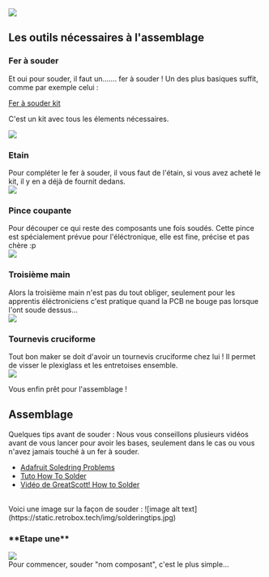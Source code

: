 <div class="image-header">
	<img src="https://static.retrobox.tech/img/logo/illustration.png"/>
</div>

## Les outils nécessaires à l'assemblage

<h3 class="dividing">Fer à souder</h3>

<div class="docs-section">
<div>
Et oui pour souder, il faut un....... fer à souder ! Un des plus basiques suffit, comme par exemple celui : 

[Fer à souder kit](https://www.amazon.fr/Electrique-R%C3%A9gulateur-Temp%C3%A9rature-Diff%C3%A9rents-Dessouder/dp/B072XFQS18/ref=sr_1_9?ie=UTF8&qid=1529872099&sr=8-9&keywords=fer+%C3%A0+souder) 

C'est un kit avec tous les élements nécessaires.

</div>
<img src="https://static.retrobox.tech/img/materials/SOLDERINGIRON.png">
</div>

<h3 class="dividing">Etain</h3>

<div class="docs-section">
<div>
Pour compléter le fer à souder, il vous faut de l'étain, si vous avez acheté le kit, il y en a déjà de fournit dedans.
</div>
<img src="https://static.retrobox.tech/img/materials/TIN.png">
</div>

<h3 class="dividing">Pince coupante</h3>

<div class="docs-section">
<div>
Pour découper ce qui reste des composants une fois soudés. Cette pince est spécialement prévue pour l'éléctronique, elle est fine, précise et pas chère :p
</div>
<img src="https://static.retrobox.tech/img/materials/PLATO.png">
</div>

<h3 class="dividing">Troisième main</h3>

<div class="docs-section">
<div>
Alors la troisième main n'est pas du tout obliger, seulement pour les apprentis éléctroniciens c'est pratique quand la PCB ne bouge pas lorsque l'ont soude dessus...
</div>
<img src="https://static.retrobox.tech/img/materials/THIRDHAND.png">
</div>

<h3 class="dividing">Tournevis cruciforme</h3>

<div class="docs-section">
<div>
Tout bon maker se doit d'avoir un tournevis cruciforme chez lui ! Il permet de visser le plexiglass et les entretoises ensemble.
</div>
<img src="https://static.retrobox.tech/img/materials/SCREWDRIVER.png">
</div>

<div class="docs-alert info">
  <i class="icon fas fas fa-forward"></i>
  <p>Vous enfin prêt pour l'assemblage !</p>
</div>

## Assemblage

Quelques tips avant de souder :
Nous vous conseillons plusieurs vidéos avant de vous lancer pour avoir les bases, seulement dans le cas ou vous n'avez jamais touché à un fer à souder.

* [Adafruit Soledring Problems](https://learn.adafruit.com/adafruit-guide-excellent-soldering/common-problems)
* [Tuto How To Solder](http://www.instructables.com/id/How-to-solder/)
* [Vidéo de GreatScott! How to Solder](https://www.youtube.com/watch?v=VxMV6wGS3NY/)
<br>
Voici une image sur la façon de souder :
![image alt text](https://static.retrobox.tech/img/solderingtips.jpg)

<h3 class="dividing-right">**Etape une**</h3>

<div class="docs-section">
<div>
<img src="https://static.retrobox.tech/img/composants/BATTERY.png">
</div>
Pour commencer, souder "nom composant", c'est le plus simple...
</div>
